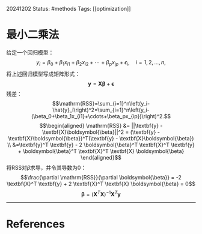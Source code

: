 20241202
Status: #methods
Tags: [[optimization]]
# 最小二乘法
给定一个回归模型：
$$y_i=\beta_0+\beta_1x_{i1}+\beta_2x_{i2}+\cdots+\beta_px_{ip}+\epsilon_i,\quad i=1,2,\ldots,n,$$
将上述回归模型写成矩阵形式：
$$\textbf{y} = \textbf{X}\boldsymbol{\beta} + \boldsymbol{\epsilon}$$
残差：$$\mathrm{RSS}=\sum_{i=1}^n\left(y_i-\hat{y}_i\right)^2=\sum_{i=1}^n\left(y_i-(\beta_0+\beta_1x_{i1}+\cdots+\beta_px_{ip})\right)^2.$$
$$\begin{aligned}
	\mathrm{RSS} &= ||\textbf{y} - \textbf{X}\boldsymbol{\beta}||^2 = (\textbf{y} - \textbf{X}\boldsymbol{\beta})^T(\textbf{y} - \textbf{X}\boldsymbol{\beta}) \\
	 &=\textbf{y}^T \textbf{y} - 2 \boldsymbol{\beta}^T \textbf{X}^T \textbf{y} + \boldsymbol{\beta}^T \textbf{X}^T \textbf{X} \boldsymbol{\beta}
\end{aligned}$$
将RSS对$\beta$求导，并令其导数为0：
$$\frac{\partial \mathrm{RSS}}{\partial \boldsymbol{\beta}} = -2 \textbf{X}^T \textbf{y} + 2 \textbf{X}^T \textbf{X} \boldsymbol{\beta} = 0$$
$$\boldsymbol{\beta} = (\textbf{X}^T \textbf{X})^{-1}\textbf{X}^T \textbf{y}$$

---
# References
